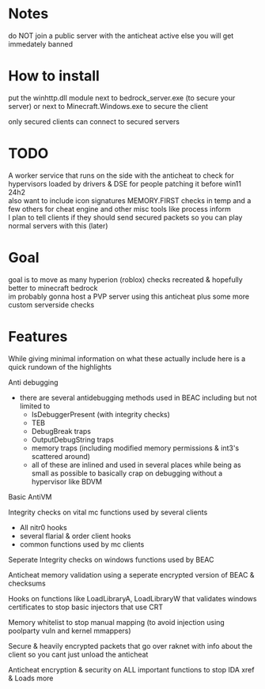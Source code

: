# Notes
do NOT join a public server with the anticheat active else you will get immedately banned

# How to install
put the winhttp.dll module next to bedrock_server.exe (to secure your server)
or next to Minecraft.Windows.exe to secure the client

only secured clients can connect to secured servers

# TODO
A worker service that runs on the side with the anticheat to check for hypervisors loaded by drivers & DSE for people patching it before win11 24h2<br/>
also want to include icon signatures MEMORY.FIRST checks in temp and a few others for cheat engine and other misc tools like process inform<br/>
I plan to tell clients if they should send secured packets so you can play normal servers with this (later)

# Goal
goal is to move as many hyperion (roblox) checks recreated & hopefully better to minecraft bedrock <br/>
im probably gonna host a PVP server using this anticheat plus some more custom serverside checks

# Features
While giving minimal information on what these actually include here is a quick rundown of the highlights<br/>

Anti debugging
- there are several antidebugging methods used in BEAC including but not limited to
  - IsDebuggerPresent (with integrity checks)
  - TEB
  - DebugBreak traps
  - OutputDebugString traps
  - memory traps (including modified memory permissions & int3's scattered around)
  - all of these are inlined and used in several places while being as small as possible to basically crap on debugging without a hypervisor like BDVM

Basic AntiVM<br/>

Integrity checks on vital mc functions used by several clients
- All nitr0 hooks
- several flarial & order client hooks
- common functions used by mc clients

Seperate Integrity checks on windows functions used by BEAC<br/>

Anticheat memory validation using a seperate encrypted version of BEAC & checksums<br/>

Hooks on functions like LoadLibraryA, LoadLibraryW that validates windows certificates to stop basic injectors that use CRT</br>

Memory whitelist to stop manual mapping (to avoid injection using poolparty vuln and kernel mmappers)</br>

Secure & heavily encrypted packets that go over raknet with info about the client so you cant just unload the anticheat</br>

Anticheat encryption & security on ALL important functions to stop IDA xref & Loads more

